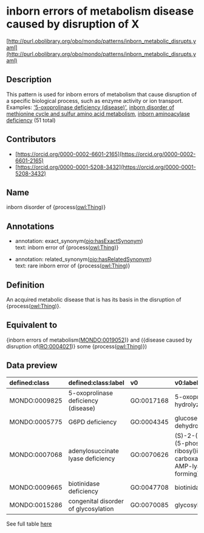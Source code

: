 # inborn errors of metabolism disease caused by disruption of X 

[http://purl.obolibrary.org/obo/mondo/patterns/inborn_metabolic_disrupts.yaml](http://purl.obolibrary.org/obo/mondo/patterns/inborn_metabolic_disrupts.yaml)
## Description 

This pattern is used for inborn errors of metabolism that cause disruption of a specific biological process, such as enzyme activity or ion transport. 
Examples: ['5-oxoprolinase deficiency (disease)'](http://purl.obolibrary.org/obo/MONDO_0009825), [inborn disorder of methionine cycle and sulfur amino acid metabolism](http://purl.obolibrary.org/obo/MONDO_0019222), [inborn aminoacylase deficiency](http://purl.obolibrary.org/obo/MONDO_0017686) (51 total)
## Contributors 
* [https://orcid.org/0000-0002-6601-2165](https://orcid.org/0000-0002-6601-2165) 
* [https://orcid.org/0000-0001-5208-3432](https://orcid.org/0000-0001-5208-3432) 
## Name 

inborn disorder of {process\([owl:Thing](http://www.w3.org/2002/07/owl#Thing)\)}

## Annotations 

* annotation: exact_synonym\([oio:hasExactSynonym](http://purl.obolibrary.org/obo/oio_hasExactSynonym)\)  
text: inborn error of {process\([owl:Thing](http://www.w3.org/2002/07/owl#Thing)\)}

* annotation: related_synonym\([oio:hasRelatedSynonym](http://purl.obolibrary.org/obo/oio_hasRelatedSynonym)\)  
text: rare inborn error of {process\([owl:Thing](http://www.w3.org/2002/07/owl#Thing)\)}

## Definition 

An acquired metabolic disease that is has its basis in the disruption of {process\([owl:Thing](http://www.w3.org/2002/07/owl#Thing)\)}.

## Equivalent to 

{inborn errors of metabolism\([MONDO:0019052](http://purl.obolibrary.org/obo/MONDO_0019052)\)} and ({disease caused by disruption of\([RO:0004021](http://purl.obolibrary.org/obo/RO_0004021)\)} some {process\([owl:Thing](http://www.w3.org/2002/07/owl#Thing)\)})

## Data preview 
| defined:class                                | defined:class:label                  | v0                                        | v0:label                                                                                                      |
|:---------------------------------------------|:-------------------------------------|:------------------------------------------|:--------------------------------------------------------------------------------------------------------------|
| MONDO:0009825 | 5-oxoprolinase deficiency (disease)  | GO:0017168 | 5-oxoprolinase (ATP-hydrolyzing) activity                                                                     |
| MONDO:0005775 | G6PD deficiency                      | GO:0004345 | glucose-6-phosphate dehydrogenase activity                                                                    |
| MONDO:0007068 | adenylosuccinate lyase deficiency    | GO:0070626 | (S)-2-(5-amino-1-(5-phospho-D-ribosyl)imidazole-4-carboxamido)succinate AMP-lyase (fumarate-forming) activity |
| MONDO:0009665 | biotinidase deficiency               | GO:0047708 | biotinidase activity                                                                                          |
| MONDO:0015286 | congenital disorder of glycosylation | GO:0070085 | glycosylation                                                                                                 |

See full table [here](https://github.com/monarch-initiative/mondo/blob/master/src/patterns/data/matches/inborn_metabolic_disrupts.tsv) 
